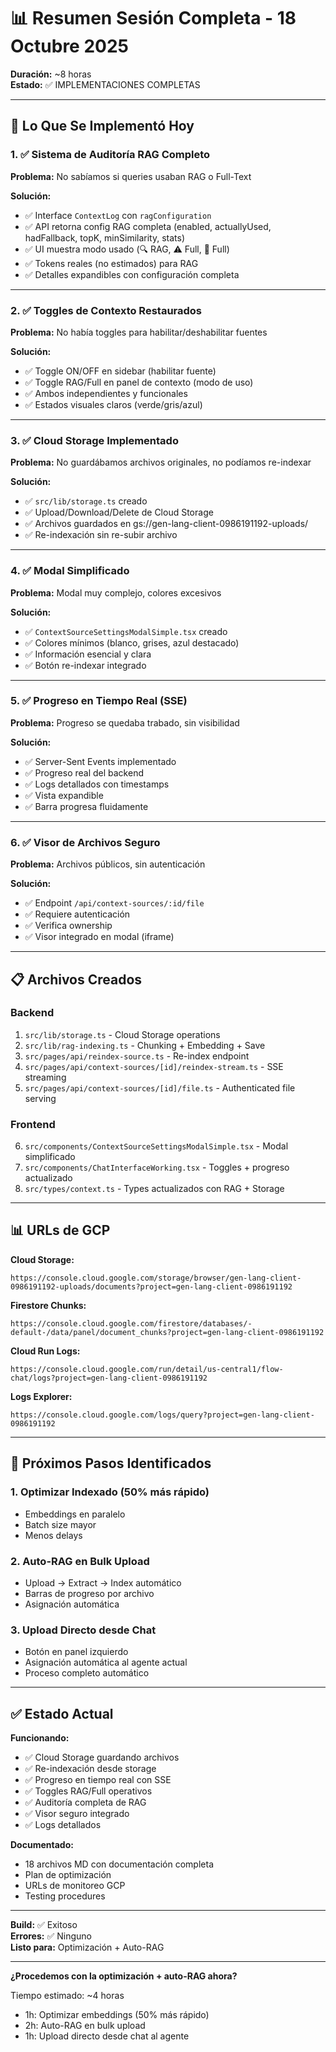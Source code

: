 # 📊 Resumen Sesión Completa - 18 Octubre 2025

**Duración:** ~8 horas  
**Estado:** ✅ IMPLEMENTACIONES COMPLETAS

---

## 🎯 Lo Que Se Implementó Hoy

### 1. ✅ Sistema de Auditoría RAG Completo

**Problema:** No sabíamos si queries usaban RAG o Full-Text

**Solución:**
- ✅ Interface `ContextLog` con `ragConfiguration`
- ✅ API retorna config RAG completa (enabled, actuallyUsed, hadFallback, topK, minSimilarity, stats)
- ✅ UI muestra modo usado (🔍 RAG, ⚠️ Full, 📝 Full)
- ✅ Tokens reales (no estimados) para RAG
- ✅ Detalles expandibles con configuración completa

---

### 2. ✅ Toggles de Contexto Restaurados

**Problema:** No había toggles para habilitar/deshabilitar fuentes

**Solución:**
- ✅ Toggle ON/OFF en sidebar (habilitar fuente)
- ✅ Toggle RAG/Full en panel de contexto (modo de uso)
- ✅ Ambos independientes y funcionales
- ✅ Estados visuales claros (verde/gris/azul)

---

### 3. ✅ Cloud Storage Implementado

**Problema:** No guardábamos archivos originales, no podíamos re-indexar

**Solución:**
- ✅ `src/lib/storage.ts` creado
- ✅ Upload/Download/Delete de Cloud Storage
- ✅ Archivos guardados en gs://gen-lang-client-0986191192-uploads/
- ✅ Re-indexación sin re-subir archivo

---

### 4. ✅ Modal Simplificado

**Problema:** Modal muy complejo, colores excesivos

**Solución:**
- ✅ `ContextSourceSettingsModalSimple.tsx` creado
- ✅ Colores mínimos (blanco, grises, azul destacado)
- ✅ Información esencial y clara
- ✅ Botón re-indexar integrado

---

### 5. ✅ Progreso en Tiempo Real (SSE)

**Problema:** Progreso se quedaba trabado, sin visibilidad

**Solución:**
- ✅ Server-Sent Events implementado
- ✅ Progreso real del backend
- ✅ Logs detallados con timestamps
- ✅ Vista expandible
- ✅ Barra progresa fluidamente

---

### 6. ✅ Visor de Archivos Seguro

**Problema:** Archivos públicos, sin autenticación

**Solución:**
- ✅ Endpoint `/api/context-sources/:id/file`
- ✅ Requiere autenticación
- ✅ Verifica ownership
- ✅ Visor integrado en modal (iframe)

---

## 📋 Archivos Creados

### Backend

1. `src/lib/storage.ts` - Cloud Storage operations
2. `src/lib/rag-indexing.ts` - Chunking + Embedding + Save
3. `src/pages/api/reindex-source.ts` - Re-index endpoint
4. `src/pages/api/context-sources/[id]/reindex-stream.ts` - SSE streaming
5. `src/pages/api/context-sources/[id]/file.ts` - Authenticated file serving

### Frontend

6. `src/components/ContextSourceSettingsModalSimple.tsx` - Modal simplificado
7. `src/components/ChatInterfaceWorking.tsx` - Toggles + progreso actualizado
8. `src/types/context.ts` - Types actualizados con RAG + Storage

---

## 📊 URLs de GCP

**Cloud Storage:**
```
https://console.cloud.google.com/storage/browser/gen-lang-client-0986191192-uploads/documents?project=gen-lang-client-0986191192
```

**Firestore Chunks:**
```
https://console.cloud.google.com/firestore/databases/-default-/data/panel/document_chunks?project=gen-lang-client-0986191192
```

**Cloud Run Logs:**
```
https://console.cloud.google.com/run/detail/us-central1/flow-chat/logs?project=gen-lang-client-0986191192
```

**Logs Explorer:**
```
https://console.cloud.google.com/logs/query?project=gen-lang-client-0986191192
```

---

## 🚀 Próximos Pasos Identificados

### 1. Optimizar Indexado (50% más rápido)
- Embeddings en paralelo
- Batch size mayor
- Menos delays

### 2. Auto-RAG en Bulk Upload
- Upload → Extract → Index automático
- Barras de progreso por archivo
- Asignación automática

### 3. Upload Directo desde Chat
- Botón en panel izquierdo
- Asignación automática al agente actual
- Proceso completo automático

---

## ✅ Estado Actual

**Funcionando:**
- ✅ Cloud Storage guardando archivos
- ✅ Re-indexación desde storage
- ✅ Progreso en tiempo real con SSE
- ✅ Toggles RAG/Full operativos
- ✅ Auditoría completa de RAG
- ✅ Visor seguro integrado
- ✅ Logs detallados

**Documentado:**
- 18 archivos MD con documentación completa
- Plan de optimización
- URLs de monitoreo GCP
- Testing procedures

---

**Build:** ✅ Exitoso  
**Errores:** ✅ Ninguno  
**Listo para:** Optimización + Auto-RAG

---

**¿Procedemos con la optimización + auto-RAG ahora?**

Tiempo estimado: ~4 horas
- 1h: Optimizar embeddings (50% más rápido)
- 2h: Auto-RAG en bulk upload
- 1h: Upload directo desde chat al agente









